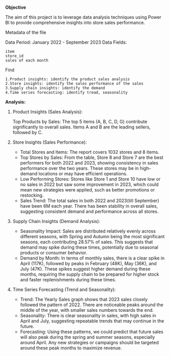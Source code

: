**Objective**

  The aim of this project is to leverage data analysis techniques using Power BI  to provide comprehensive insights into store sales performance.

Metadata of the file

Data Period: January 2022 - September 2023
Data Fields:

    item
    store_id
    sales of each month


Find 

    1.Product insights: identify the product sales analysis
    2.Store insights: identify the sales performance of the sales
    3.Supply chain insights: identify the demand
    4.Time series forecasting: identify tread, seasonality

**Analysis:**

1. Product Insights (Sales Analysis):

   Top Products by Sales: The top 5 items (A, B, C, D, G) contribute significantly to overall sales. Items A and B are the leading sellers, followed by C.
   
2. Store Insights (Sales Performance):

    * Total Stores and Items: The report covers 1032 stores and 8 items.
    * Top Stores by Sales: From the table, Store 8 and Store 7 are the best performers for both 2022 and 2023, showing consistency in sales performance over the two years. These stores may be in high-demand locations or may have efficient operations.
    * Low Performing Stores: Stores like Store 1 and Store 10 have low or no sales in 2022 but saw some improvement in 2023, which could mean new strategies were applied, such as better promotions or restocking.
    * Sales Trend: The total sales in both 2022 and 2023(till September) have been 6M each year. There has been stability in overall sales, suggesting consistent demand and performance across all stores.

3. Supply Chain Insights (Demand Analysis):

    * Seasonality Impact:
       Sales are distributed relatively evenly across different seasons, with Spring and Autumn being the most significant seasons, each contributing 28.57% of sales. This suggests that demand may spike during these times, potentially due to seasonal products or consumer behavior.
    * Demand by Month:
       In terms of monthly sales, there is a clear spike in April (117K), followed by peaks in February (48K), May (36K), and July (47K). These spikes suggest higher demand during these months, requiring the supply chain to be prepared for higher stock and faster replenishments during these times.

4. Time Series Forecasting (Trend and Seasonality):

    * Trend: The Yearly Sales graph shows that 2023 sales closely followed the pattern of 2022. There are noticeable peaks around the middle of the year, with smaller sales numbers towards the end.
    * Seasonality: There is clear seasonality in sales, with high sales in April and July, suggesting repeatable trends that may continue in the future.
    * Forecasting: Using these patterns, we could predict that future sales will also peak during the spring and summer seasons, especially around April. Any new strategies or campaigns should be targeted around these peak months to maximize revenue.
